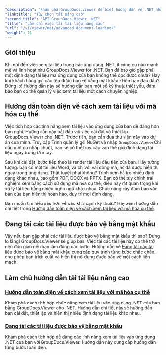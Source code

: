 ```yaml
---
"description": "Khám phá GroupDocs.Viewer để biết hướng dẫn về .NET nhằm tích hợp dễ dàng các khả năng xem tài liệu nâng cao vào ứng dụng của bạn."
"linktitle": "Tùy chọn tải nâng cao"
"second_title": "API GroupDocs.Viewer .NET"
"title": "Làm chủ việc tải tài liệu nâng cao"
"url": "/vi/viewer/net/advanced-document-loading/"
"weight": 21
---
```


## Giới thiệu

Khi nói đến việc xem tài liệu trong các ứng dụng .NET, ít công cụ nào mạnh mẽ và linh hoạt như GroupDocs.Viewer for .NET. Bạn đã bao giờ gặp phải một định dạng tài liệu mà ứng dụng của bạn không thể đọc được chưa? Hay khi khách hàng gửi các tệp được bảo vệ bằng mật khẩu khiến bạn đau đầu? Đừng lo! Hướng dẫn này sẽ hướng dẫn bạn một số kỹ thuật thiết yếu, đảm bảo bạn có thể quản lý việc xem tài liệu một cách chuyên nghiệp.

## Hướng dẫn toàn diện về cách xem tài liệu với mã hóa cụ thể

Việc tích hợp các tính năng xem tài liệu vào ứng dụng của bạn dễ dàng hơn bạn nghĩ. Hướng dẫn này bắt đầu với việc cài đặt và thiết lập GroupDocs.Viewer cho .NET. Trước tiên, bạn cần đưa thư viện này vào dự án của mình. Truy cập Trình quản lý gói NuGet và nhập `GroupDocs.Viewer`Chỉ cần một cú nhấp chuột, bạn sẽ có thể truy cập vào thế giới định dạng tài liệu ngay trong tầm tay.

Sau khi cài đặt, bước tiếp theo là render tài liệu đầu tiên của bạn. Hãy tưởng tượng: bạn có một tài liệu Word, và chỉ với vài dòng mã, nó đã được hiển thị ngay trong ứng dụng. Thật tuyệt phải không? Trình xem hỗ trợ nhiều định dạng khác nhau, bao gồm PDF, DOCX và PPTX. Bạn có thể tùy chỉnh trải nghiệm xem bằng cách sử dụng mã hóa cụ thể, điều này rất quan trọng khi xử lý tài liệu bằng nhiều ngôn ngữ khác nhau. Chức năng này đảm bảo văn bản của bạn hiển thị hoàn hảo, duy trì mọi định dạng.

Bạn muốn tìm hiểu sâu hơn về các khía cạnh kỹ thuật? Hãy xem hướng dẫn chi tiết trong [Hướng dẫn toàn diện về cách xem tài liệu với mã hóa cụ thể](./document-viewing-with-specific-encoding/).

## Đang tải các tài liệu được bảo vệ bằng mật khẩu

Vậy nếu bạn gặp phải các tài liệu được bảo vệ bằng mật khẩu thì sao? Đừng lo lắng! GroupDocs.Viewer sẽ giúp bạn. Việc tải các tài liệu này có thể trở nên đơn giản nếu bạn làm đúng các bước. Hướng dẫn về [Đang tải các tài liệu được bảo vệ bằng mật khẩu](./loading-password-protected-document/) cung cấp quy trình từng bước chắc chắn, cho phép bạn trích xuất và hiển thị nội dung được bảo vệ một cách liền mạch.

## Làm chủ hướng dẫn tải tài liệu nâng cao
### [Hướng dẫn toàn diện về cách xem tài liệu với mã hóa cụ thể](./document-viewing-with-specific-encoding/)
Khám phá cách tích hợp chức năng xem tài liệu vào ứng dụng .NET của bạn bằng GroupDocs.Viewer cho .NET. Hướng dẫn chi tiết này sẽ hướng dẫn bạn cài đặt, thiết lập và hiển thị nhiều định dạng tài liệu khác nhau.
### [Đang tải các tài liệu được bảo vệ bằng mật khẩu](./loading-password-protected-document/)
Khám phá cách tích hợp dễ dàng các tính năng xem tài liệu vào ứng dụng .NET của bạn với GroupDocs.Viewer. Hướng dẫn này cung cấp hướng dẫn từng bước toàn diện.